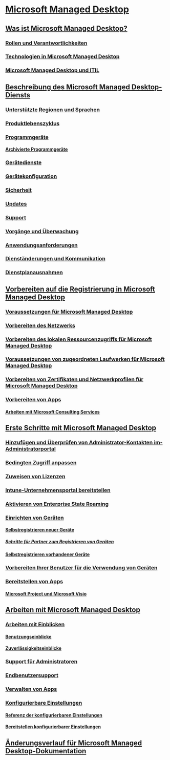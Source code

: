 # [Microsoft Managed Desktop](index.yml)
## [Was ist Microsoft Managed Desktop?](intro/index.md)
### [Rollen und Verantwortlichkeiten](intro/roles-and-responsibilities.md)
### [Technologien in Microsoft Managed Desktop](intro/technologies.md)
### [Microsoft Managed Desktop und ITIL](MMD-and-ITSM.md)
## [Beschreibung des Microsoft Managed Desktop-Diensts](service-description/index.md)
### [Unterstützte Regionen und Sprachen](service-description/regions-languages.md)
### [Produktlebenszyklus](service-description/device-lifecycle.md)
### [Programmgeräte](service-description/device-list.md)
#### [Archivierte Programmgeräte](service-description/archived-device-list.md)
### [Gerätedienste](service-description/device-services.md)
### [Gerätekonfiguration](service-description/device-policies.md)
### [Sicherheit](service-description/security.md)
### [Updates](service-description/updates.md)
### [Support](service-description/support.md)
### [Vorgänge und Überwachung](service-description/operations-and-monitoring.md)
### [Anwendungsanforderungen](service-description/mmd-app-requirements.md)
### [Dienständerungen und Kommunikation](service-description/servicechanges.md)
### [Dienstplanausnahmen](service-description/customizing.md)
## [Vorbereiten auf die Registrierung in Microsoft Managed Desktop](get-ready/index.md)
### [Voraussetzungen für Microsoft Managed Desktop](get-ready/prerequisites.md)
### [Vorbereiten des Netzwerks](get-ready/network.md)
### [Vorbereiten des lokalen Ressourcenzugriffs für Microsoft Managed Desktop](get-ready/authentication.md)
### [Voraussetzungen von zugeordneten Laufwerken für Microsoft Managed Desktop](get-ready/mapped-drives.md)
### [Vorbereiten von Zertifikaten und Netzwerkprofilen für Microsoft Managed Desktop](get-ready/certs-wifi-lan.md)
### [Vorbereiten von Apps](get-ready/apps.md)
#### [Arbeiten mit Microsoft Consulting Services](get-ready/apps-MCS.md)
## [Erste Schritte mit Microsoft Managed Desktop](get-started/index.md)
### [Hinzufügen und Überprüfen von Administrator-Kontakten im-Administratorportal](get-started/add-admin-contacts.md)
### [Bedingten Zugriff anpassen](get-started/conditional-access.md)
### [Zuweisen von Lizenzen](get-started/assign-licenses.md)
### [Intune-Unternehmensportal bereitstellen](get-started/company-portal.md)
### [Aktivieren von Enterprise State Roaming](get-started/enterprise-state-roaming.md)
### [Einrichten von Geräten](get-started/set-up-devices.md)
#### [Selbstregistrieren neuer Geräte](get-started/register-devices-self.md)
##### [Schritte für Partner zum Registrieren von Geräten](get-started/register-devices-partner.md)
#### [Selbstregistrieren vorhandener Geräte](get-started/register-reused-devices-self.md)
### [Vorbereiten Ihrer Benutzer für die Verwendung von Geräten](get-started/get-started-devices.md)
### [Bereitstellen von Apps](get-started/deploy-apps.md)
#### [Microsoft Project und Microsoft Visio](get-started/project-visio.md)
## [Arbeiten mit Microsoft Managed Desktop](working-with-managed-desktop/index.md)
### [Arbeiten mit Einblicken](working-with-managed-desktop/insights.md)
#### [Benutzungseinblicke](working-with-managed-desktop/usage-insights.md)
#### [Zuverlässigkeitseinblicke](working-with-managed-desktop/reliability-insights.md)
### [Support für Administratoren](working-with-managed-desktop/admin-support.md)
### [Endbenutzersupport](working-with-managed-desktop/end-user-support.md)
### [Verwalten von Apps](working-with-managed-desktop/manage-apps.md)
### [Konfigurierbare Einstellungen](working-with-managed-desktop/config-setting-overview.md)
#### [Referenz der konfigurierbaren Einstellungen](working-with-managed-desktop/config-setting-ref.md)
#### [Bereitstellen konfigurierbarer Einstellungen](working-with-managed-desktop/config-setting-deploy.md)
## [Änderungsverlauf für Microsoft Managed Desktop-Dokumentation](change-history-managed-desktop.md)

